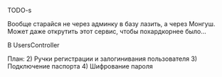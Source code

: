 TODO-s

Вообще старайся не через админку в базу лазить, а через Монгуш. Может даже открутить этот сервис, чтобы похардкорнее было...

В UsersController

План:
2) Ручки регистрации и залогинивания пользователя
3) Подключение паспорта
4) Шифрование пароля